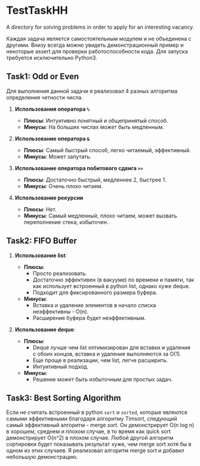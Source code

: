# TestTaskHH

A directory for solving problems in order to apply for an interesting vacancy.

Каждая задача является самостоятельным модулем и не объединена с другими.
Внизу всегда можно увидеть демонстрационный пример и некоторые assert для проверки работоспособности кода. Для запуска требуется исключительно Python3.

## Task1: Odd or Even

Для выполнения данной задачи я реализовал 4 разных алгоритма определения четности числа.

1. **Использования оператора `%`**
   - **Плюсы**: Интуитивно понятный и общепринятый способ.
   - **Минусы**: На больших числах может быть медленным.

2. **Использование оператора `&`**
   - **Плюсы**: Самый быстрый способ, легко читаемый, эффективный.
   - **Минусы**: Может запутать.

3. **Использование оператора побитового сдвига `>>`**
   - **Плюсы**: Достаточно быстрый, медленнее 2, быстрее 1.
   - **Минусы**: Очень плохо читаем.

4. **Использование рекурсии**
   - **Плюсы**: Нет.
   - **Минусы**: Самый медленный, плохо читаем, может вызвать переполнение стека, избыточен.

## Task2: FIFO Buffer

1. **Использование list**:
   - **Плюсы**:
     - Просто реализовать.
     - Достаточно эффективен (в вакууме) по времени и памяти, так как использует встроенный в python list, однако хуже deque.
     - Подходит для фиксированного размера буфера.
   - **Минусы**:
     - Вставка и удаление элементов в начало списка неэффективны - O(n).
     - Расширение буфера будет неэффективным.

2. **Использование deque**:
   - **Плюсы**:
     - Deque лучше чем list оптимизирован для вставки и удаления с обоих концов, вставка и удаление выполняются за O(1).
     - Еще проще в реализации, чем list, легче расширить.
     - Интуитивный подход.
   - **Минусы**:
     - Решение может быть избыточным для простых задач.

## Task3: Best Sorting Algorithm

Если не считать встроенный в python `sort` и `sorted`, которые являются самыми эффективными благодаря алгоритму Timsort,
следующий самый эффективный алгоритм - merge sort. Он демонстрирует O(n log n) в хорошем, среднем и плохом случае, в
то время как quick sort демонстрирует O(n^2) в плохом случае. Любой другой алгоритм сортировки будет показывать результат
хуже, чем merge sort хотя бы в одном из этих случаев. Я реализовал алгоритм merge sort и добавил небольшую демонстрацию.
